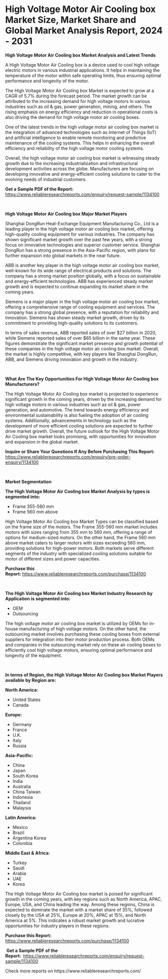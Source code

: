 <p><h1>High Voltage Motor Air Cooling box Market Size, Market Share and Global Market Analysis Report, 2024 - 2031</h1></p><p><strong>High Voltage Motor Air Cooling box Market Analysis and Latest Trends</strong></p>
<p><p>A High Voltage Motor Air Cooling box is a device used to cool high voltage electric motors in various industrial applications. It helps in maintaining the temperature of the motor within safe operating limits, thus ensuring optimal performance and longevity of the motor.</p><p>The High Voltage Motor Air Cooling box Market is expected to grow at a CAGR of 5.7% during the forecast period. The market growth can be attributed to the increasing demand for high voltage motors in various industries such as oil & gas, power generation, mining, and others. The rising emphasis on energy efficiency and reduction in operational costs is also driving the demand for high voltage motor air cooling boxes.</p><p>One of the latest trends in the high voltage motor air cooling box market is the integration of advanced technologies such as Internet of Things (IoT) and artificial intelligence to enable remote monitoring and predictive maintenance of the cooling systems. This helps in enhancing the overall efficiency and reliability of the high voltage motor cooling systems.</p><p>Overall, the high voltage motor air cooling box market is witnessing steady growth due to the increasing industrialization and infrastructural development activities across the globe. Manufacturers are focusing on developing innovative and energy-efficient cooling solutions to cater to the evolving needs of industrial customers.</p></p>
<p><strong>Get a Sample PDF of the Report:&nbsp;</strong> <a href="https://www.reliableresearchreports.com/enquiry/request-sample/1134100">https://www.reliableresearchreports.com/enquiry/request-sample/1134100</a></p>
<p>&nbsp;</p>
<p><strong>High Voltage Motor Air Cooling box Major Market Players</strong></p>
<p><p>Shanghai DongRun Heat-Exchange Equipment Manufacturing Co., Ltd is a leading player in the high voltage motor air cooling box market, offering high-quality cooling equipment for various industries. The company has shown significant market growth over the past few years, with a strong focus on innovative technologies and superior customer service. Shanghai DongRun has a strong presence in the Asia-Pacific region, with plans for further expansion into global markets in the near future.</p><p>ABB is another key player in the high voltage motor air cooling box market, well-known for its wide range of electrical products and solutions. The company has a strong market position globally, with a focus on sustainable and energy-efficient technologies. ABB has experienced steady market growth and is expected to continue expanding its market share in the coming years.</p><p>Siemens is a major player in the high voltage motor air cooling box market, offering a comprehensive range of cooling equipment and services. The company has a strong global presence, with a reputation for reliability and innovation. Siemens has shown steady market growth, driven by its commitment to providing high-quality solutions to its customers.</p><p>In terms of sales revenue, ABB reported sales of over $27 billion in 2020, while Siemens reported sales of over $65 billion in the same year. These figures demonstrate the significant market presence and growth potential of these companies in the high voltage motor air cooling box market. Overall, the market is highly competitive, with key players like Shanghai DongRun, ABB, and Siemens driving innovation and growth in the industry.</p></p>
<p>&nbsp;</p>
<p><strong>What Are The Key Opportunities For High Voltage Motor Air Cooling box Manufacturers?</strong></p>
<p><p>The High Voltage Motor Air Cooling box market is projected to experience significant growth in the coming years, driven by the increasing demand for high voltage motors in various industries such as oil & gas, power generation, and automotive. The trend towards energy efficiency and environmental sustainability is also fueling the adoption of air cooling systems. Additionally, advancements in technology such as the development of more efficient cooling solutions are expected to further drive market growth. Overall, the future outlook for the High Voltage Motor Air Cooling box market looks promising, with opportunities for innovation and expansion in the global market.</p></p>
<p><strong>Inquire or Share Your Questions If Any Before Purchasing This Report:</strong> <a href="https://www.reliableresearchreports.com/enquiry/pre-order-enquiry/1134100">https://www.reliableresearchreports.com/enquiry/pre-order-enquiry/1134100</a></p>
<p>&nbsp;</p>
<p><strong>Market Segmentation</strong></p>
<p><strong>The High Voltage Motor Air Cooling box Market Analysis by types is segmented into:</strong></p>
<p><ul><li>Frame 355-560 mm</li><li>Frame 560 mm above</li></ul></p>
<p><p>High Voltage Motor Air Cooling box Market Types can be classified based on the frame size of the motors. The Frame 355-560 mm market includes motors with sizes ranging from 355 mm to 560 mm, offering a range of options for medium-sized motors. On the other hand, the Frame 560 mm above market caters to larger motors with sizes exceeding 560 mm, providing solutions for high-power motors. Both markets serve different segments of the industry with specialized cooling solutions suitable for motor of different sizes and power capacities.</p></p>
<p><strong>Purchase this Report:&nbsp;</strong><a href="https://www.reliableresearchreports.com/purchase/1134100">https://www.reliableresearchreports.com/purchase/1134100</a></p>
<p>&nbsp;</p>
<p><strong>The High Voltage Motor Air Cooling box Market Industry Research by Application is segmented into:</strong></p>
<p><ul><li>OEM</li><li>Outsourcing</li></ul></p>
<p><p>The high voltage motor air cooling box market is utilized by OEMs for in-house manufacturing of high voltage motors. On the other hand, the outsourcing market involves purchasing these cooling boxes from external suppliers for integration into their motor production process. Both OEMs and companies in the outsourcing market rely on these air cooling boxes to efficiently cool high voltage motors, ensuring optimal performance and longevity of the equipment.</p></p>
<p>&nbsp;</p>
<p><strong>In terms of Region, the High Voltage Motor Air Cooling box Market Players available by Region are:</strong></p>
<p>
    <p> <strong> North America: </strong>
        <ul>
            <li>United States</li>
            <li>Canada</li>
        </ul>
        </p> 
    <p> <strong> Europe: </strong>
        <ul>
            <li>Germany</li>
            <li>France</li>
            <li>U.K.</li>
            <li>Italy</li>
            <li>Russia</li>
        </ul>
        </p> 
    <p> <strong> Asia-Pacific: </strong>
        <ul>
            <li>China</li>
            <li>Japan</li>
            <li>South Korea</li>
            <li>India</li>
            <li>Australia</li>
            <li>China Taiwan</li>
            <li>Indonesia</li>
            <li>Thailand</li>
            <li>Malaysia</li>
        </ul>
        </p> 
    <p> <strong> Latin America: </strong>
        <ul>
            <li>Mexico</li>
            <li>Brazil</li>
            <li>Argentina Korea</li>
            <li>Colombia</li>
        </ul>
        </p> 
    <p> <strong> Middle East & Africa: </strong>
        <ul>
            <li>Turkey</li>
            <li>Saudi</li>
            <li>Arabia</li>
            <li>UAE</li>
            <li>Korea</li>
        </ul>
    </p>
    </p>
<p><p>The High Voltage Motor Air Cooling box market is poised for significant growth in the coming years, with key regions such as North America, APAC, Europe, USA, and China leading the way. Among these regions, China is expected to dominate the market with a market share of 35%, followed closely by the USA at 25%, Europe at 20%, APAC at 15%, and North America at 5%. This indicates a robust market growth and lucrative opportunities for industry players in these regions.</p></p>
<p><strong>Purchase this Report: </strong><a href="https://www.reliableresearchreports.com/purchase/1134100">https://www.reliableresearchreports.com/purchase/1134100</a></p>
<p>&nbsp;<strong>Get a Sample PDF of the Report:&nbsp;&nbsp;</strong><a href="https://www.reliableresearchreports.com/enquiry/request-sample/1134100">https://www.reliableresearchreports.com/enquiry/request-sample/1134100</a></p>
<p><strong></strong></p>
<p>Check more reports on https://www.reliableresearchreports.com/</p>